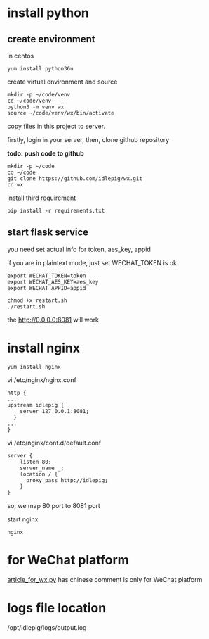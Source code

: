 

# install python


## create environment

in centos

```shell
yum install python36u
```

create virtual environment and source

```shell
mkdir -p ~/code/venv
cd ~/code/venv
python3 -m venv wx
source ~/code/venv/wx/bin/activate
```

copy files in this project to server.

firstly, login in your server, then, clone github repository

**todo: push code to github**

```shell
mkdir -p ~/code
cd ~/code
git clone https://github.com/idlepig/wx.git
cd wx
```

install third requirement
```shell
pip install -r requirements.txt
```

## start flask service

you need set actual info for token, aes_key, appid

if you are in plaintext mode, just set WECHAT_TOKEN is ok.

```shell
export WECHAT_TOKEN=token
export WECHAT_AES_KEY=aes_key
export WECHAT_APPID=appid
```

```shell
chmod +x restart.sh
./restart.sh
```

the http://0.0.0.0:8081 will work

# install nginx


```shell
yum install nginx
```

vi /etc/nginx/nginx.conf

```shell
http {
...
upstream idlepig {
    server 127.0.0.1:8081;
  }
...
}
```

vi /etc/nginx/conf.d/default.conf

```shell
server {
    listen 80;
    server_name _;
    location / {
      proxy_pass http://idlepig;
    }
}
```

so, we map 80 port to 8081 port

start nginx

```shell
nginx
```

# for WeChat platform

[article_for_wx.py](article_for_wx.py) has chinese comment is only for WeChat platform

# logs file location

/opt/idlepig/logs/output.log
